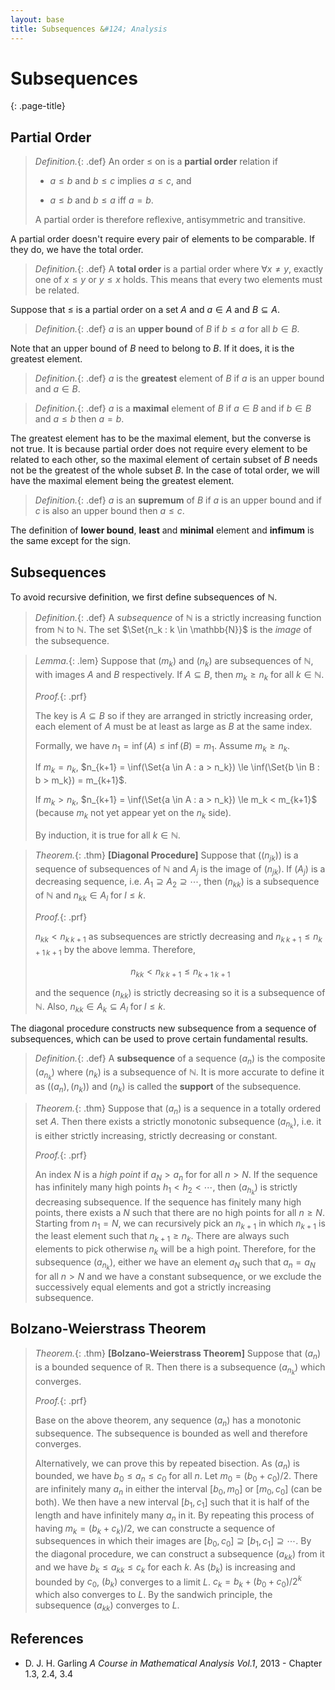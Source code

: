 ```yaml
---
layout: base
title: Subsequences &#124; Analysis
---
```


# Subsequences
{: .page-title}

## Partial Order

> *Definition.*{: .def}
> An order $\le$ on is a **partial order** relation if
>
> + $a \le b$ and $b \le c$ implies $a \le c$, and
>
> + $a \le b$ and $b \le a$ iff $a = b$.
>
> A partial order is therefore reflexive, antisymmetric and transitive.

A partial order doesn't require every pair of elements to be comparable. If they do, we have the total order.

> *Definition.*{: .def}
> A **total order** is a partial order where $\forall x \not= y$, exactly one of $x \le y$ or $y \le x$ holds.
> This means that every two elements must be related.

Suppose that $\le$ is a partial order on a set $A$ and $a \in A$ and $B \subseteq A$.

> *Definition.*{: .def}
> $a$ is an **upper bound** of $B$ if $b \le a$ for all $b \in B$.

Note that an upper bound of $B$ need to belong to $B$. If it does, it is the greatest element.

> *Definition.*{: .def}
> $a$ is the **greatest** element of $B$ if $a$ is an upper bound and $a \in B$.

> *Definition.*{: .def}
> $a$ is a **maximal** element of $B$ if $a \in B$ and if $b \in B$ and $a \le b$ then $a = b$.

The greatest element has to be the maximal element, but the converse is not true.
It is because partial order does not require every element to be related to each other,
so the maximal element of certain subset of $B$ needs not be the greatest of the whole subset $B$.
In the case of total order, we will have the maximal element being the greatest element.

> *Definition.*{: .def}
> $a$ is an **supremum** of $B$ if $a$ is an upper bound and if $c$ is also an upper bound then $a \le c$.

The definition of **lower bound**, **least** and **minimal** element and **infimum** is the same except for the sign.

## Subsequences

To avoid recursive definition, we first define subsequences of $\mathbb{N}$.

> *Definition.*{: .def}
> A _subsequence_ of $\mathbb{N}$ is a strictly increasing function from $\mathbb{N}$ to $\mathbb{N}$.
> The set $\Set{n_k : k \in \mathbb{N}}$ is the _image_ of the subsequence.

> *Lemma.*{: .lem}
> Suppose that $(m_k)$ and $(n_k)$ are subsequences of $\mathbb{N}$, with images $A$ and $B$ respectively.
> If $A \subseteq B$, then $m_k \ge n_k$ for all $k \in \mathbb{N}$.
>
> *Proof.*{: .prf}
>
> The key is $A \subseteq B$ so if they are arranged in strictly increasing order, each element of $A$ must be at least as large as $B$ at the same index.
>
> Formally, we have $n_1 = \inf(A) \le \inf(B) = m_1$. Assume $m_k \ge n_k$.
>
> If $m_k = n_k$, $n_{k+1} = \inf(\Set{a \in A : a > n_k}) \le \inf(\Set{b \in B : b > m_k}) = m_{k+1}$.
>
> If $m_k > n_k$, $n_{k+1} = \inf(\Set{a \in A : a > n_k}) \le m_k < m_{k+1}$ (because $m_k$ not yet appear yet on the $n_k$ side).
>
> By induction, it is true for all $k \in \mathbb{N}$.

> *Theorem.*{: .thm}
> **[Diagonal Procedure]**
> Suppose that $((n_{jk}))$ is a sequence of subsequences of $\mathbb{N}$ and $A_j$ is the image of $(n_{jk})$.
> If $(A_j)$ is a decreasing sequence, i.e. $A_1 \supseteq A_2 \supseteq \cdots$,
> then $(n_{kk})$ is a subsequence of $\mathbb{N}$ and $n_{kk} \in A_l$ for $l \le k$.
>
> *Proof.*{: .prf}
>
> $n_{kk} < n_{k\,k+1}$ as subsequences are strictly decreasing and $n_{k\,k+1} \le n_{k+1\,k+1}$ by the above lemma.
> Therefore,
>
> $$
  n_{kk} < n_{k\,k+1} \le n_{k+1\,k+1}
  $$
>
> and the sequence $(n_{kk})$ is strictly decreasing so it is a subsequence of $\mathbb{N}$.
> Also, $n_{kk} \in A_k \subseteq A_l$ for $l \le k$.

The diagonal procedure constructs new subsequence from a sequence of subsequences, which can be used to prove certain fundamental results.

> *Definition.*{: .def}
> A **subsequence** of a sequence $(a_n)$ is the composite $(a_{n_k})$ where $(n_k)$ is a subsequence of $\mathbb{N}$.
> It is more accurate to define it as $((a_n), (n_k))$ and $(n_k)$ is called the **support** of the subsequence.

> *Theorem.*{: .thm}
> Suppose that $(a_n)$ is a sequence in a totally ordered set $A$.
> Then there exists a strictly monotonic subsequence $(a_{n_k})$, i.e. it is either strictly increasing, strictly decreasing or constant.
>
> *Proof.*{: .prf}
>
> An index $N$ is a _high point_ if $a_N > a_n$ for for all $n > N$.
> If the sequence has infinitely many high points $h_1 < h_2 < \cdots$, then $(a_{h_k})$ is strictly decreasing subsequence.
> If the sequence has finitely many high points, there exists a $N$ such that there are no high points for all $n \ge N$.
> Starting from $n_1 = N$, we can recursively pick an $n_{k+1}$ in which $n_{k+1}$ is the least element such that $n_{k+1} \ge n_k$.
> There are always such elements to pick otherwise $n_k$ will be a high point.
> Therefore, for the subsequence $(a_{n_k})$, either we have an element $a_N$ such that $a_n = a_N$ for all $n > N$ and we have a constant subsequence,
> or we exclude the successively equal elements and got a strictly increasing subsequence.

## Bolzano-Weierstrass Theorem

> *Theorem.*{: .thm}
> **[Bolzano-Weierstrass Theorem]**
> Suppose that $(a_n)$ is a bounded sequence of $\mathbb{R}$. Then there is a subsequence $(a_{n_k})$ which converges.
>
> *Proof.*{: .prf}
>
> Base on the above theorem, any sequence $(a_n)$ has a monotonic subsequence. The subsequence is bounded as well and therefore converges.
>
> Alternatively, we can prove this by repeated bisection. As $(a_n)$ is bounded, we have $b_0 \le a_n \le c_0$ for all $n$.
> Let $m_0 = (b_0 + c_0) / 2$. There are infinitely many $a_n$ in either the interval $[b_0, m_0]$ or $[m_0, c_0]$ (can be both).
> We then have a new interval $[b_1, c_1]$ such that it is half of the length and have infinitely many $a_n$ in it.
> By repeating this process of having $m_k = (b_k + c_k)/2$, we can constructe a sequence of subsequences in which their images are $[b_0, c_0] \supseteq [b_1, c_1] \supseteq \cdots$.
> By the diagonal procedure, we can construct a subsequence $(a_{kk})$ from it and we have $b_k \le a_{kk} \le c_k$ for each $k$.
> As $(b_k)$ is increasing and bounded by $c_0$, $(b_k)$ converges to a limit $L$.
> $c_k = b_k + (b_0 + c_0)/2^k$ which also converges to $L$.
> By the sandwich principle, the subsequence $(a_{kk})$ converges to $L$.


## References

* D. J. H. Garling _A Course in Mathematical Analysis Vol.1_, 2013 - Chapter 1.3, 2.4, 3.4
